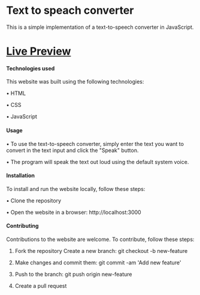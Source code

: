 # Text to speach converter

This is a simple implementation of a text-to-speech converter in JavaScript. 


# [Live Preview](https://text-to-speach-converter.vercel.app/)


#### Technologies used


This website was built using the following technologies:

• HTML

• CSS

• JavaScript


#### Usage


• To use the text-to-speech converter, simply enter the text you want to convert in the text input and click the "Speak" button. 

• The program will speak the text out loud using the default system voice.


#### Installation


To install and run the website locally, follow these steps:

• Clone the repository

• Open the website in a browser: http://localhost:3000


#### Contributing


Contributions to the website are welcome. To contribute, follow these steps:

1. Fork the repository Create a new branch: git checkout -b new-feature

2. Make changes and commit them: git commit -am 'Add new feature'

3. Push to the branch: git push origin new-feature

4. Create a pull request

